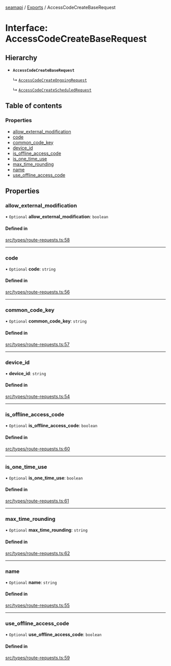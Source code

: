 [seamapi](../README.md) / [Exports](../modules.md) / AccessCodeCreateBaseRequest

# Interface: AccessCodeCreateBaseRequest

## Hierarchy

- **`AccessCodeCreateBaseRequest`**

  ↳ [`AccessCodeCreateOngoingRequest`](AccessCodeCreateOngoingRequest.md)

  ↳ [`AccessCodeCreateScheduledRequest`](AccessCodeCreateScheduledRequest.md)

## Table of contents

### Properties

- [allow\_external\_modification](AccessCodeCreateBaseRequest.md#allow_external_modification)
- [code](AccessCodeCreateBaseRequest.md#code)
- [common\_code\_key](AccessCodeCreateBaseRequest.md#common_code_key)
- [device\_id](AccessCodeCreateBaseRequest.md#device_id)
- [is\_offline\_access\_code](AccessCodeCreateBaseRequest.md#is_offline_access_code)
- [is\_one\_time\_use](AccessCodeCreateBaseRequest.md#is_one_time_use)
- [max\_time\_rounding](AccessCodeCreateBaseRequest.md#max_time_rounding)
- [name](AccessCodeCreateBaseRequest.md#name)
- [use\_offline\_access\_code](AccessCodeCreateBaseRequest.md#use_offline_access_code)

## Properties

### allow\_external\_modification

• `Optional` **allow\_external\_modification**: `boolean`

#### Defined in

[src/types/route-requests.ts:58](https://github.com/seamapi/javascript/blob/main/src/types/route-requests.ts#L58)

___

### code

• `Optional` **code**: `string`

#### Defined in

[src/types/route-requests.ts:56](https://github.com/seamapi/javascript/blob/main/src/types/route-requests.ts#L56)

___

### common\_code\_key

• `Optional` **common\_code\_key**: `string`

#### Defined in

[src/types/route-requests.ts:57](https://github.com/seamapi/javascript/blob/main/src/types/route-requests.ts#L57)

___

### device\_id

• **device\_id**: `string`

#### Defined in

[src/types/route-requests.ts:54](https://github.com/seamapi/javascript/blob/main/src/types/route-requests.ts#L54)

___

### is\_offline\_access\_code

• `Optional` **is\_offline\_access\_code**: `boolean`

#### Defined in

[src/types/route-requests.ts:60](https://github.com/seamapi/javascript/blob/main/src/types/route-requests.ts#L60)

___

### is\_one\_time\_use

• `Optional` **is\_one\_time\_use**: `boolean`

#### Defined in

[src/types/route-requests.ts:61](https://github.com/seamapi/javascript/blob/main/src/types/route-requests.ts#L61)

___

### max\_time\_rounding

• `Optional` **max\_time\_rounding**: `string`

#### Defined in

[src/types/route-requests.ts:62](https://github.com/seamapi/javascript/blob/main/src/types/route-requests.ts#L62)

___

### name

• `Optional` **name**: `string`

#### Defined in

[src/types/route-requests.ts:55](https://github.com/seamapi/javascript/blob/main/src/types/route-requests.ts#L55)

___

### use\_offline\_access\_code

• `Optional` **use\_offline\_access\_code**: `boolean`

#### Defined in

[src/types/route-requests.ts:59](https://github.com/seamapi/javascript/blob/main/src/types/route-requests.ts#L59)
